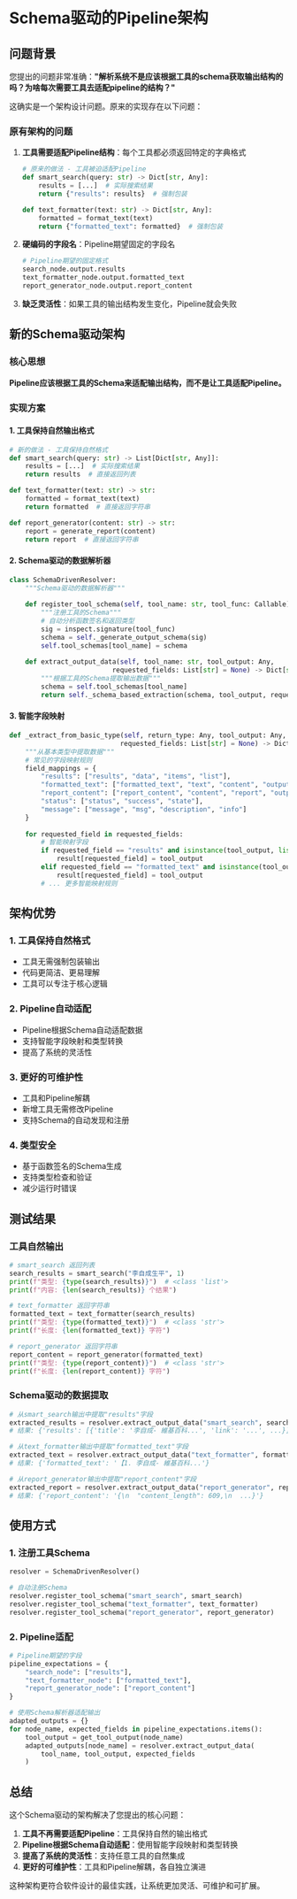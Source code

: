 # Schema驱动的Pipeline架构

## 问题背景

您提出的问题非常准确：**"解析系统不是应该根据工具的schema获取输出结构的吗？为啥每次需要工具去适配pipeline的结构？"**

这确实是一个架构设计问题。原来的实现存在以下问题：

### 原有架构的问题

1. **工具需要适配Pipeline结构**：每个工具都必须返回特定的字典格式
   ```python
   # 原来的做法 - 工具被迫适配Pipeline
   def smart_search(query: str) -> Dict[str, Any]:
       results = [...]  # 实际搜索结果
       return {"results": results}  # 强制包装
   
   def text_formatter(text: str) -> Dict[str, Any]:
       formatted = format_text(text)
       return {"formatted_text": formatted}  # 强制包装
   ```

2. **硬编码的字段名**：Pipeline期望固定的字段名
   ```python
   # Pipeline期望的固定格式
   search_node.output.results
   text_formatter_node.output.formatted_text
   report_generator_node.output.report_content
   ```

3. **缺乏灵活性**：如果工具的输出结构发生变化，Pipeline就会失败

## 新的Schema驱动架构

### 核心思想

**Pipeline应该根据工具的Schema来适配输出结构，而不是让工具适配Pipeline。**

### 实现方案

#### 1. 工具保持自然输出格式

```python
# 新的做法 - 工具保持自然格式
def smart_search(query: str) -> List[Dict[str, Any]]:
    results = [...]  # 实际搜索结果
    return results  # 直接返回列表

def text_formatter(text: str) -> str:
    formatted = format_text(text)
    return formatted  # 直接返回字符串

def report_generator(content: str) -> str:
    report = generate_report(content)
    return report  # 直接返回字符串
```

#### 2. Schema驱动的数据解析器

```python
class SchemaDrivenResolver:
    """Schema驱动的数据解析器"""
    
    def register_tool_schema(self, tool_name: str, tool_func: Callable):
        """注册工具的Schema"""
        # 自动分析函数签名和返回类型
        sig = inspect.signature(tool_func)
        schema = self._generate_output_schema(sig)
        self.tool_schemas[tool_name] = schema
    
    def extract_output_data(self, tool_name: str, tool_output: Any, 
                          requested_fields: List[str] = None) -> Dict[str, Any]:
        """根据工具的Schema提取输出数据"""
        schema = self.tool_schemas[tool_name]
        return self._schema_based_extraction(schema, tool_output, requested_fields)
```

#### 3. 智能字段映射

```python
def _extract_from_basic_type(self, return_type: Any, tool_output: Any, 
                            requested_fields: List[str] = None) -> Dict[str, Any]:
    """从基本类型中提取数据"""
    # 常见的字段映射规则
    field_mappings = {
        "results": ["results", "data", "items", "list"],
        "formatted_text": ["formatted_text", "text", "content", "output"],
        "report_content": ["report_content", "content", "report", "output"],
        "status": ["status", "success", "state"],
        "message": ["message", "msg", "description", "info"]
    }
    
    for requested_field in requested_fields:
        # 智能映射字段
        if requested_field == "results" and isinstance(tool_output, list):
            result[requested_field] = tool_output
        elif requested_field == "formatted_text" and isinstance(tool_output, str):
            result[requested_field] = tool_output
        # ... 更多智能映射规则
```

## 架构优势

### 1. **工具保持自然格式**
- 工具无需强制包装输出
- 代码更简洁、更易理解
- 工具可以专注于核心逻辑

### 2. **Pipeline自动适配**
- Pipeline根据Schema自动适配数据
- 支持智能字段映射和类型转换
- 提高了系统的灵活性

### 3. **更好的可维护性**
- 工具和Pipeline解耦
- 新增工具无需修改Pipeline
- 支持Schema的自动发现和注册

### 4. **类型安全**
- 基于函数签名的Schema生成
- 支持类型检查和验证
- 减少运行时错误

## 测试结果

### 工具自然输出
```python
# smart_search 返回列表
search_results = smart_search("李自成生平", 1)
print(f"类型: {type(search_results)}")  # <class 'list'>
print(f"内容: {len(search_results)} 个结果")

# text_formatter 返回字符串
formatted_text = text_formatter(search_results)
print(f"类型: {type(formatted_text)}")  # <class 'str'>
print(f"长度: {len(formatted_text)} 字符")

# report_generator 返回字符串
report_content = report_generator(formatted_text)
print(f"类型: {type(report_content)}")  # <class 'str'>
print(f"长度: {len(report_content)} 字符")
```

### Schema驱动的数据提取
```python
# 从smart_search输出中提取"results"字段
extracted_results = resolver.extract_output_data("smart_search", search_results, ["results"])
# 结果: {'results': [{'title': '李自成- 維基百科...', 'link': '...', ...}]}

# 从text_formatter输出中提取"formatted_text"字段
extracted_text = resolver.extract_output_data("text_formatter", formatted_text, ["formatted_text"])
# 结果: {'formatted_text': '【1. 李自成- 維基百科...'}

# 从report_generator输出中提取"report_content"字段
extracted_report = resolver.extract_output_data("report_generator", report_content, ["report_content"])
# 结果: {'report_content': '{\n  "content_length": 609,\n  ...}'}
```

## 使用方式

### 1. 注册工具Schema
```python
resolver = SchemaDrivenResolver()

# 自动注册Schema
resolver.register_tool_schema("smart_search", smart_search)
resolver.register_tool_schema("text_formatter", text_formatter)
resolver.register_tool_schema("report_generator", report_generator)
```

### 2. Pipeline适配
```python
# Pipeline期望的字段
pipeline_expectations = {
    "search_node": ["results"],
    "text_formatter_node": ["formatted_text"],
    "report_generator_node": ["report_content"]
}

# 使用Schema解析器适配输出
adapted_outputs = {}
for node_name, expected_fields in pipeline_expectations.items():
    tool_output = get_tool_output(node_name)
    adapted_outputs[node_name] = resolver.extract_output_data(
        tool_name, tool_output, expected_fields
    )
```

## 总结

这个Schema驱动的架构解决了您提出的核心问题：

1. **工具不再需要适配Pipeline**：工具保持自然的输出格式
2. **Pipeline根据Schema自动适配**：使用智能字段映射和类型转换
3. **提高了系统的灵活性**：支持任意工具的自然集成
4. **更好的可维护性**：工具和Pipeline解耦，各自独立演进

这种架构更符合软件设计的最佳实践，让系统更加灵活、可维护和可扩展。 